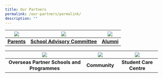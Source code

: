 ```yaml
---
title: Our Partners
permalink: /our-partners/permalink/
description: ""
---
```

| ![](/images/Parents.ico) | ![](/images/Generic%20Icon.ico) | ![](/images/Alumni.ico) |
| :--------: | :--------: | :--------: |
| **[Parents](/our-partners/parents/information-for-parents/)**     | **[School Advisory Committee](/our-partners/school-advisory-committee/)**  | **[Alumni](/our-partners/alumni/)**     |



| ![](/images/Generic%20Icon.ico) | ![](/images/Community.ico) | ![](/images/SSC.ico) |
| :--------: | :--------: | :--------: |
| **Overseas Partner Schools and Programmes**     | **Community**     | **Student Care Centre**     |